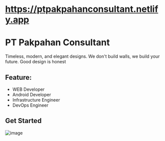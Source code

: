 https://ptpakpahanconsultant.netlify.app
=========================================


# PT Pakpahan Consultant
Timeless, modern, and elegant designs. We don't build walls, we build your future. Good design is honest

## Feature:
- WEB Developer
- Android Developer
- Infrastructure Engineer
- DevOps Engineer

## Get Started
![image](https://github.com/RinaldiPakpahan/Project-Akhir-Javascript/assets/26915668/47721ba3-83bc-4e06-a74c-c19abcecef17)


